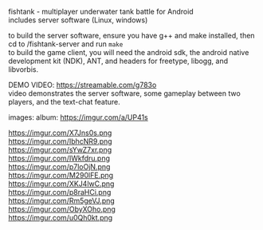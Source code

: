 fishtank - multiplayer underwater tank battle for Android  
includes server software (Linux, windows)

to build the server software, ensure you have g++ and make installed, then cd to /fishtank-server and run `make`  
to build the game client, you will need the android sdk, the android native development kit (NDK), ANT, and headers for freetype, libogg, and libvorbis.

DEMO VIDEO: https://streamable.com/g783o  
video demonstrates the server software, some gameplay between two players, and the text-chat feature.

images:
album: https://imgur.com/a/UP41s

https://imgur.com/X7Jns0s.png  
https://imgur.com/IbhcNR9.png  
https://imgur.com/sYwZ7xr.png  
https://imgur.com/IWkfdru.png  
https://imgur.com/p7loOjN.png  
https://imgur.com/M290lFE.png  
https://imgur.com/XKJ4lwC.png  
https://imgur.com/p8raHCi.png  
https://imgur.com/Rm5geVJ.png  
https://imgur.com/ObyXOho.png  
https://imgur.com/u0Qh0kt.png  

